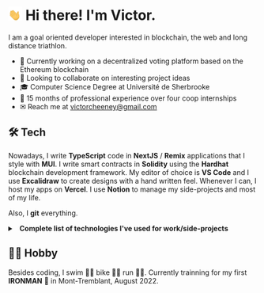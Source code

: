 # <img src="wave.gif" width="28px"> Hi there! I'm Victor.

I am a goal oriented developer interested in blockchain, the web and long distance triathlon.

- 🔭 Currently working on a decentralized voting platform based on the Ethereum blockchain
- 👯 Looking to collaborate on interesting project ideas
- 🎓 Computer Science Degree at Université de Sherbrooke
- 👔 15 months of professional experience over four coop internships
- ✉ Reach me at victorcheeney@gmail.com

## 🛠 Tech

Nowadays, I write **TypeScript** code in **NextJS** / **Remix** applications that I style with **MUI**. I write smart contracts in **Solidity** using the **Hardhat** blockchain development framework. My editor of choice is **VS Code** and I use **Excalidraw** to create designs with a hand written feel. Whenever I can, I host my apps on **Vercel**. I use **Notion** to manage my side-projects and most of my life.

Also, I **git** everything.

<details>
      <summary>  <b>Complete list of technologies I've used for work/side-projects</b></summary>
      <p>Please reach out for details about a specefic stack</p>
      <table>
        <tr>
          <th>Languages</th>
          <td>
            <!-- TypeScript -->
            <!-- <a href="#"> -->
              <img
                src="https://img.shields.io/badge/typescript-%23007ACC.svg?style=for-the-badge&logo=typescript&logoColor=white"
              />
            <!-- </a> -->
            <!-- C# -->
            <!-- <a href="#"> -->
              <img
                src="https://img.shields.io/badge/c%23-%23239120.svg?style=for-the-badge&logo=c-sharp&logoColor=white"
              />
            <!-- </a> -->
          </td>
        </tr>
        <tr>
          <th>Web Libs & Frameworks</th>
          <td>
            <!-- React -->
            <!-- <a href="#"> -->
              <img
                src="https://img.shields.io/badge/react-%2320232a.svg?style=for-the-badge&logo=react&logoColor=%2361DAFB"
              />
            <!-- </a> -->
            <!-- NextJS -->
            <!-- <a href="#"> -->
              <img
                src="https://img.shields.io/badge/Next-black?style=for-the-badge&logo=next.js&logoColor=white"
              />
            <!-- </a> -->
            <!-- Remix -->
            <!-- <a href="#"> -->
              <img
                src="https://img.shields.io/badge/-Remix-%23000000?style=for-the-badge&logo=data%3Aimage%2Fpng%3Bbase64%2CiVBORw0KGgoAAAANSUhEUgAAAA4AAAAOCAYAAAAfSC3RAAAACXBIWXMAAAsTAAALEwEAmpwYAAAAAXNSR0IArs4c6QAAAARnQU1BAACxjwv8YQUAAACuSURBVHgBnVLBDcIwDLRR%2FzCCR%2BgIsEE3oCOwAaMwAiPQTSgbZINwRjGyoqSJetI18kXXnl0zATHGEw5lCYGZQ%2FEGxjlu4w3e9xgND%2FNwMo44pkrUKyiuFkT%2FUAvaf%2FbVWfUDtZEPbdXH0Ih6BM%2FehJiLj9MznBco5umJahBf2FRrC6Ca%2FoIx1QuiXqgHeOnNLwL5qBCmtB3Gp%2FOGLMEPgxOE2vgbqz2il7V0Z%2FoX0PPOgs%2BxJIIAAAAASUVORK5CYII%3D&logoColor=white"
              />
            <!-- </a> -->
            <!-- Angular -->
            <!-- <a href="#"> -->
              <img
                src="https://img.shields.io/badge/angular-%23DD0031.svg?style=for-the-badge&logo=angular&logoColor=white"
              />
            <!-- </a> -->
            <!-- .NET -->
            <!-- <a href="#"> -->
              <img
                src="https://img.shields.io/badge/.NET-5C2D91?style=for-the-badge&logo=.net&logoColor=white"
              />
            <!-- </a> -->
          </td>
        </tr>
        <tr>
          <th>Database Systems</th>
          <td>
            <!-- MongoDB -->
            <!-- <a href="#"> -->
              <img
                src="https://img.shields.io/badge/MongoDB-%234ea94b.svg?style=for-the-badge&logo=mongodb&logoColor=white"
              />
            <!-- </a> -->
            <!-- PostgreSQL -->
            <!-- <a href="#"> -->
              <img
                src="https://img.shields.io/badge/postgres-%23316192.svg?style=for-the-badge&logo=postgresql&logoColor=white"
              />
            <!-- </a> -->
            <!-- MySQL -->
            <!-- <a href="#"> -->
              <img
                src="https://img.shields.io/badge/mysql-%234479a1.svg?style=for-the-badge&logo=mysql&logoColor=white"
              />
            <!-- </a> -->
          </td>
        </tr>
        <tr>
          <th>Blockchain</th>
          <td>
            <!-- Solidity -->
            <!-- <a href="#"> -->
              <img
                src="https://img.shields.io/badge/Solidity-%23363636.svg?style=for-the-badge&logo=solidity&logoColor=white"
              />
            <!-- </a> -->
            <!-- Hardhat -->
            <!-- <a href="#"> -->
              <img
                src="https://img.shields.io/badge/-Hardhat-%23FEDD00?style=for-the-badge&logo=ethereum&logoColor=black"
              />
            <!-- </a> -->
            <!-- Ethers.js -->
            <!-- <a href="#"> -->
              <img
                src="https://img.shields.io/badge/-Ethers.js-%23381c9c?style=for-the-badge&logo=ethereum&logoColor=whit"
              />
            <!-- </a> -->
            <!-- Truffle Suite -->
            <!-- <a href="#"> -->
              <img
                src="https://img.shields.io/badge/-Truffle_Suite-%2360444c?style=for-the-badge&logo=ethereum&logoColor=white"
              />
            <!-- </a> -->
            <!-- Web3.js -->
            <!-- <a href="#"> -->
              <img
                src="https://img.shields.io/badge/-Web3.js-%23487cbc?style=for-the-badge&logo=web3.js&logoColor=white"
              />
            <!-- </a> -->
          </td>
        </tr>
        <tr>
          <th>Styling</th>
          <td>
            <!-- MUI -->
            <!-- <a href="#"> -->
              <img
                src="https://img.shields.io/badge/MUI-%230081CB.svg?style=for-the-badge&logo=material-ui&logoColor=white"
              />
            <!-- </a> -->
            <!-- TailwindCSS -->
            <!-- <a href="#"> -->
              <img
                src="https://img.shields.io/badge/tailwindcss-%2338B2AC.svg?style=for-the-badge&logo=tailwind-css&logoColor=white"
              />
            <!-- </a> -->
            <!-- ChakraUI -->
            <!-- <a href="#"> -->
              <img
                src="https://img.shields.io/badge/chakra-%234ED1C5.svg?style=for-the-badge&logo=chakraui&logoColor=white"
              />
            <!-- </a> -->
          </td>
        </tr>
        <tr>
          <th>Mobile</th>
          <td>
            <!-- Expo -->
            <!-- <a href="#"> -->
              <img
                src="https://img.shields.io/badge/expo-1C1E24?style=for-the-badge&logo=expo&logoColor=#D04A37"
              />
            <!-- </a> -->
            <!-- React Native -->
            <!-- <a href="#"> -->
              <img
                src="https://img.shields.io/badge/react_native-%2320232a.svg?style=for-the-badge&logo=react&logoColor=%2361DAFB"
              />
            <!-- </a> -->
          </td>
        </tr>
        <tr>
          <th>Cloud Providers</th>
          <td>
            <!-- Vercel -->
            <!-- <a href="#"> -->
              <img
                src="https://img.shields.io/badge/vercel-%23000000.svg?style=for-the-badge&logo=vercel&logoColor=white"
              />
            <!-- </a> -->
            <!-- AWS -->
            <!-- <a href="#"> -->
              <img
                src="https://img.shields.io/badge/AWS-%23FF9900.svg?style=for-the-badge&logo=amazon-aws&logoColor=white"
              />
            <!-- </a> -->
            <!-- Firebase -->
            <!-- <a href="#"> -->
              <img
                src="https://img.shields.io/badge/firebase-%23039BE5.svg?style=for-the-badge&logo=firebase"
              />
            <!-- </a> -->
          </td>
        </tr>
        <tr>
          <th>Software</th>
          <td>
            <!-- VS Code -->
            <!-- <a href="#"> -->
              <img
                src="https://img.shields.io/badge/Visual%20Studio%20Code-0078d7.svg?style=for-the-badge&logo=visual-studio-code&logoColor=white"
              />
            <!-- </a> -->
            <!-- Excalidraw -->
            <!-- <a href="#"> -->
              <img
                src="https://img.shields.io/badge/Excalidraw-ddd.svg?style=for-the-badge&logoColor=black"
              />
            <!-- </a> -->
            <!-- Figma -->
            <!-- <a href="#"> -->
              <img
                src="https://img.shields.io/badge/figma-%23F24E1E.svg?style=for-the-badge&logo=figma&logoColor=white"
              />
            <!-- </a> -->
          </td>
        </tr>
        <tr>
          <th>Others</th>
          <td>
            <!-- Git -->
            <!-- <a href="#"> -->
              <img
                src="https://img.shields.io/badge/git-%23F05033.svg?style=for-the-badge&logo=git&logoColor=white"
              />
            <!-- </a> -->
            <!-- ESlint -->
            <!-- <a href="#"> -->
              <img
                src="https://img.shields.io/badge/ESLint-4B3263?style=for-the-badge&logo=eslint&logoColor=white"
              />
            <!-- </a> -->
            <!-- Prettier -->
            <!-- <a href="#"> -->
              <img
                src="https://img.shields.io/badge/Prettier-1d2a34?style=for-the-badge&logo=prettier&logoColor=white"
              />
            <!-- </a> -->
            <!-- Jest -->
            <!-- <a href="#"> -->
              <img
                src="https://img.shields.io/badge/-jest-%23C21325?style=for-the-badge&logo=jest&logoColor=white"
              />
            <!-- </a> -->
            <!-- Mocha -->
            <!-- <a href="#"> -->
              <img
                src="https://img.shields.io/badge/-mocha-%238D6748?style=for-the-badge&logo=mocha&logoColor=white"
              />
            <!-- </a> -->
            <!-- Prisma -->
            <!-- <a href="#"> -->
              <img
                src="https://img.shields.io/badge/Prisma-3982CE?style=for-the-badge&logo=Prisma&logoColor=white"
              />
            <!-- </a> -->
            <!-- Puppeteer -->
            <!-- <a href="#"> -->
              <img
                src="https://img.shields.io/badge/Puppeteer-40B5A4?style=for-the-badge&logo=Puppeteer&logoColor=white"
              />
            <!-- </a> -->
            <!-- Notion -->
            <!-- <a href="#"> -->
              <img
                src="https://img.shields.io/badge/Notion-%23000000.svg?style=for-the-badge&logo=notion&logoColor=white"
              />
            <!-- </a> -->
          </td>
        </tr>
      </table>
    </details>

## 🚴‍♂️ Hobby

Besides coding, I swim 🏊‍♂️ bike 🚴‍♂️ run 🏃‍♂️. Currently trainning for my first **IRONMAN** 🏁 in Mont-Tremblant, August 2022.
